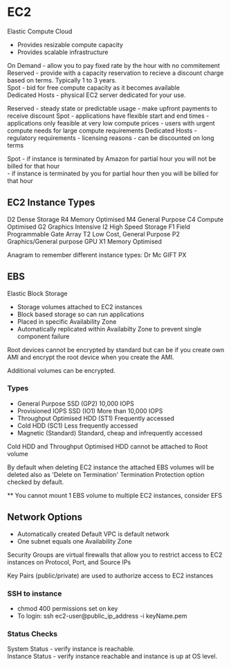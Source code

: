 # EC2

Elastic Compute Cloud

- Provides resizable compute capacity  
- Provides scalable infrastructure  


On Demand - allow you to pay fixed rate by the hour with no commitement  
Reserved - provide with a capacity reservation to recieve a discount charge based on terms. Typically 1 to 3 years.  
Spot - bid for free compute capacity as it becomes available  
Dedicated Hosts - physical EC2 server dedicated for your use.  

Reserved - steady state or predictable usage
         - make upfront payments to receive discount
Spot - applications have flexible start and end times
     - applications only feasible at very low compute prices
     - users with urgent compute needs for large compute requirements
Dedicated Hosts - regulatory requirements
                - licensing reasons
                - can be discounted on long terms

Spot - if instance is terminated by Amazon for partial hour you will not be billed for that hour  
     - if instance is terminated by you for partial hour then you will be billed for that hour   

## EC2 Instance Types

D2 Dense Storage
R4 Memory Optimised
M4 General Purpose
C4 Compute Optimised
G2 Graphics Intensive
I2 High Speed Storage
F1 Field Programmable Gate Array
T2 Low Cost, General Purpose
P2 Graphics/General purpose GPU
X1 Memory Optimised

Anagram to remember different instance types:
    Dr Mc GIFT PX  

## EBS

Elastic Block Storage  

- Storage volumes attached to EC2 instances
- Block based storage so can run applications
- Placed in specific Availability Zone
- Automatically replicated within Availabilty Zone to prevent single component failure

Root devices cannot be encrypted by standard but can be if you create own AMI and encrypt the root device when you create the AMI.  

Additional volumes can be encrypted.  

### Types

- General Purpose SSD (GP2)  10,000 IOPS
- Provisioned IOPS SSD (IO1) More than 10,000 IOPS
- Throughput Optimised HDD (ST1) Frequently accessed
- Cold HDD (SC1) Less frequently accessed
- Magnetic (Standard) Standard, cheap and infrequently accessed


Cold HDD and Throughput Optimised HDD cannot be attached to Root volume  

By default when deleting EC2 instance the attached EBS volumes will be deleted also as 'Delete on Termination' Termination Protection option checked by default.  

** You cannot mount 1 EBS volume to multiple EC2 instances, consider EFS  

## Network Options 

- Automatically created Default VPC is default network
- One subnet equals one Availability Zone  

Security Groups are virtual firewalls that allow you to restrict access to EC2 instances on Protocol, Port, and Source IPs  

Key Pairs (public/private) are used to authorize access to EC2 instances  

### SSH to instance

- chmod 400 permissions set on key
- To login: ssh ec2-user@public_ip_address -i keyName.pem

### Status Checks

System Status - verify instance is reachable.  
Instance Status - verify instance reachable and instance is up at OS level.  


